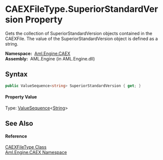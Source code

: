 CAEXFileType.SuperiorStandardVersion Property
=============================================
Gets the collection of SuperiorStandardVersion objects contained in the CAEXFile. The value of the SuperiorStandardVersion object is defined as a string.

  **Namespace:**  [Aml.Engine.CAEX][1]  
  **Assembly:**  AML.Engine (in AML.Engine.dll)

Syntax
------

```csharp
public ValueSequence<string> SuperiorStandardVersion { get; }
```

#### Property Value
Type: [ValueSequence][2]&lt;[String][3]>

See Also
--------

#### Reference
[CAEXFileType Class][4]  
[Aml.Engine.CAEX Namespace][1]  

[1]: ../README.md
[2]: ../ValueSequence_1/README.md
[3]: https://docs.microsoft.com/dotnet/api/system.string
[4]: README.md
[5]: https://www.automationml.org
[6]: ../../icons/logoShade.png